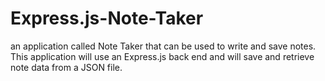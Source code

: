 # Express.js-Note-Taker
an application called Note Taker that can be used to write and save notes. This application will use an Express.js back end and will save and retrieve note data from a JSON file.
